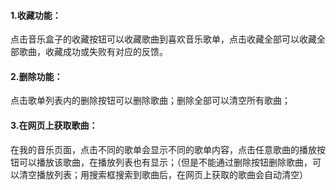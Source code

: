 #### 1.收藏功能：

点击音乐盒子的收藏按钮可以收藏歌曲到喜欢音乐歌单，点击收藏全部可以收藏全部歌曲，收藏成功或失败有对应的反馈。

#### 2.删除功能：

点击歌单列表内的删除按钮可以删除歌曲；删除全部可以清空所有歌曲；

#### 3.在网页上获取歌曲：

在我的音乐页面，点击不同的歌单会显示不同的歌单内容，点击任意歌曲的播放按钮可以播放该歌曲，在播放列表也有显示；（但是不能通过删除按钮删除歌曲，可以清空播放列表；用搜索框搜索到歌曲后，在网页上获取的歌曲会自动清空）

